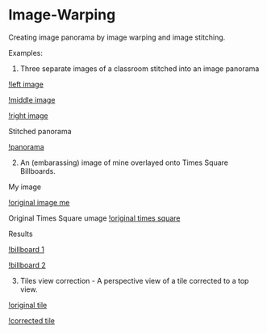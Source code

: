 # Image-Warping
Creating image panorama by image warping and image stitching.


Examples:

1. Three separate images of a classroom stitched into an image panorama

[!left image](https://github.com/sumehta/Image-Warping/blob/master/images/class_1s.jpg)

[!middle image](https://github.com/sumehta/Image-Warping/blob/master/images/class_2s.jpg)

[!right image](https://github.com/sumehta/Image-Warping/blob/master/images/class_1s.jpg)


Stitched panorama

[!panorama](https://github.com/sumehta/Image-Warping/blob/master/images/pano.png)


2. An (embarassing) image of mine overlayed onto Times Square Billboards.

My image

[!original image me](https://github.com/sumehta/Image-Warping/blob/master/images/cropped.jpg)

Original Times Square umage
[!original times square](https://github.com/sumehta/Image-Warping/blob/master/images/timessquare.jpg)


Results

[!billboard 1](https://github.com/sumehta/Image-Warping/blob/master/images/q6_2.jpg)


[!billboard 2](https://github.com/sumehta/Image-Warping/blob/master/images/q6.jpg)


3. Tiles view correction -  A perspective view of a tile corrected to a top view.

[!original tile](https://github.com/sumehta/Image-Warping/blob/master/images/fancyTiles.jpg)

[!corrected tile](https://github.com/sumehta/Image-Warping/blob/master/images/fancyTileswarped.jpg)